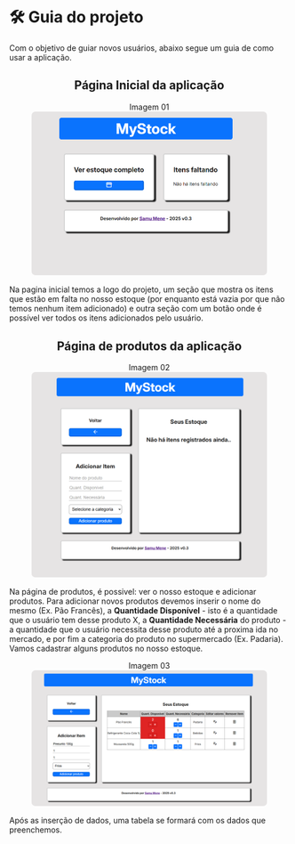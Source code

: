 # 🛠 Guia do projeto

Com o objetivo de guiar novos usuários, abaixo segue um guia de como usar a aplicação.
<figure align="center" >
    <figcaption align="center">
        <h2>Página Inicial da aplicação</h2>
        <span>Imagem 01</span>
    </figcaption>
    <img src="../capturas/captura01.png" style="border-radius:7px;">
</figure>
Na pagina inicial temos a logo do projeto, um seção que mostra os itens que estão em falta no nosso estoque (por enquanto está vazia por que não temos nenhum item adicionado) e outra seção com um botão onde é possível ver todos os itens adicionados pelo usuário.


<figure align="center">
    <figcaption align="center">
        <h2>Página de produtos da aplicação</h2>
        <span>Imagem 02</span>
    </figcaption>
    <img src="../capturas/captura02.png" style="border-radius:7px;">
</figure>

Na página de produtos, é possivel:  ver o nosso estoque e adicionar produtos. Para adicionar novos produtos devemos inserir o nome do mesmo (Ex. Pão Francês), a **Quantidade Disponível** - isto é a quantidade que o usuário tem desse produto X, a **Quantidade Necessária** do produto - a quantidade que o usuário necessita desse produto até a proxima ida no mercado, e por fim a categoria do produto no supermercado (Ex. Padaria). Vamos cadastrar alguns produtos no nosso estoque.

<figure align="center">
    <figcaption align="center">
        <span>Imagem 03</span>
    </figcaption>
    <img src="../capturas/captura03.png" style="border-radius:7px;">
</figure>

Após as inserção de dados, uma tabela se formará com os dados que preenchemos.

